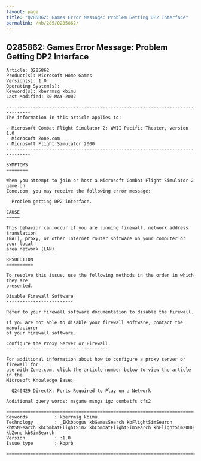 ```yaml
---
layout: page
title: "Q285862: Games Error Message: Problem Getting DP2 Interface"
permalink: /kb/285/Q285862/
---
```


## Q285862: Games Error Message: Problem Getting DP2 Interface

	Article: Q285862
	Product(s): Microsoft Home Games
	Version(s): 1.0
	Operating System(s): 
	Keyword(s): kberrmsg kbimu
	Last Modified: 30-MAY-2002
	
	-------------------------------------------------------------------------------
	The information in this article applies to:
	
	- Microsoft Combat Flight Simulator 2: WWII Pacific Theater, version 1.0 
	- Microsoft Zone.com 
	- Microsoft Flight Simulator 2000 
	-------------------------------------------------------------------------------
	
	SYMPTOMS
	========
	
	When you attempt to join or host a Microsoft Combat Flight Simulator 2 game on
	Zone.com, you may receive the following error message:
	
	  Problem getting DP2 interface.
	
	CAUSE
	=====
	
	This behavior can occur if you are running firewall, network address translation
	(NAT), proxy, or other Internet router software on your computer or your local
	area network (LAN).
	
	RESOLUTION
	==========
	
	To resolve this issue, use the following methods in the order in which they are
	presented.
	
	Disable Firewall Software
	-------------------------
	
	Refer to your firewall software documentation to disable the firewall.
	
	If you are not able to disable your firewall software, contact the manufacturer
	of your firewall software.
	
	Configure the Proxy Server or Firewall
	--------------------------------------
	
	For additional information about how to configure a proxy server or firewall for
	use with Zone.com, click the article number below to view the article in the
	Microsoft Knowledge Base:
	
	  Q240429 DirectX: Ports Required to Play on a Network
	
	Additional query words: msgame msngz igz combatfs cfs2
	
	======================================================================
	Keywords          : kberrmsg kbimu 
	Technology        : _IKkbbogus kbGamesSearch kbFlightSimSearch kbMSNSearch kbCombatFlightSim2 kbCombatFlightSimSearch kbFlightSim2000 kbZone kbSimSearch
	Version           : :1.0
	Issue type        : kbprb
	
	=============================================================================
	
